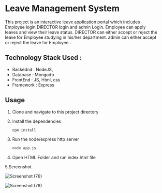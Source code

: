 # Leave Management System

This project is an interactive leave application portal which includes Employee login,DIRECTOR login and admin Login. Employee can apply leaves and view their leave status. DIRECTOR can either accept or reject the leave for Employee studying in his/her department. admin can either accept or reject the leave for Employee .

## Technology Stack Used :

- Backednd : NodeJS,
- Database : Mongodb
- FrontEnd : JS, Html, css
- Framework : Express

## Usage

1. Clone and navigate to this project directory

2. Install the dependencies

   ```bash
   npm install
   ```

3. Run the node/express http server
   ```bash
   node app.js
   ```
4. Open HTML Folder and run index.html file

5.Screenshot

![Screenshot (76)](https://user-images.githubusercontent.com/28379493/145877692-95e8bb6e-4004-4004-9a56-ec486434ba56.png)

![Screenshot (78)](https://user-images.githubusercontent.com/28379493/145877730-75e4ed10-d28d-4476-b5ad-ec03cc81e3d0.png)
